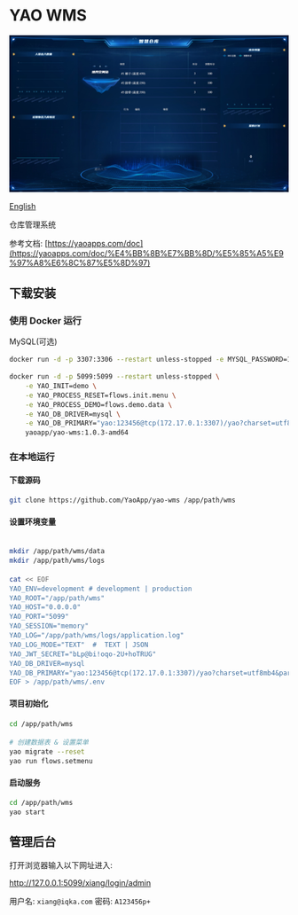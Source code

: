 # YAO WMS

![Image](docs/images/intro.jpg)

[English](README.md)

仓库管理系统

参考文档: [https://yaoapps.com/doc](https://yaoapps.com/doc/%E4%BB%8B%E7%BB%8D/%E5%85%A5%E9%97%A8%E6%8C%87%E5%8D%97)

## 下载安装

### 使用 Docker 运行

MySQL(可选)

```bash
docker run -d -p 3307:3306 --restart unless-stopped -e MYSQL_PASSWORD=123456 yaoapp/mysql:8.0-amd64
```

```bash
docker run -d -p 5099:5099 --restart unless-stopped \
    -e YAO_INIT=demo \
    -e YAO_PROCESS_RESET=flows.init.menu \
    -e YAO_PROCESS_DEMO=flows.demo.data \
    -e YAO_DB_DRIVER=mysql \
    -e YAO_DB_PRIMARY="yao:123456@tcp(172.17.0.1:3307)/yao?charset=utf8mb4&parseTime=True&loc=Local" \
    yaoapp/yao-wms:1.0.3-amd64
```

### 在本地运行

#### 下载源码

```bash
git clone https://github.com/YaoApp/yao-wms /app/path/wms

```

#### 设置环境变量

```bash

mkdir /app/path/wms/data
mkdir /app/path/wms/logs

cat << EOF
YAO_ENV=development # development | production
YAO_ROOT="/app/path/wms"
YAO_HOST="0.0.0.0"
YAO_PORT="5099"
YAO_SESSION="memory"
YAO_LOG="/app/path/wms/logs/application.log"
YAO_LOG_MODE="TEXT"  #  TEXT | JSON
YAO_JWT_SECRET="bLp@bi!oqo-2U+hoTRUG"
YAO_DB_DRIVER=mysql
YAO_DB_PRIMARY="yao:123456@tcp(172.17.0.1:3307)/yao?charset=utf8mb4&parseTime=True&loc=Local"  # 替换为你的数据库配置
EOF > /app/path/wms/.env
```

#### 项目初始化

```bash
cd /app/path/wms

# 创建数据表 & 设置菜单
yao migrate --reset
yao run flows.setmenu
```

#### 启动服务

```bash
cd /app/path/wms
yao start
```

## 管理后台

打开浏览器输入以下网址进入:

http://127.0.0.1:5099/xiang/login/admin

用户名: `xiang@iqka.com`
密码: `A123456p+`
